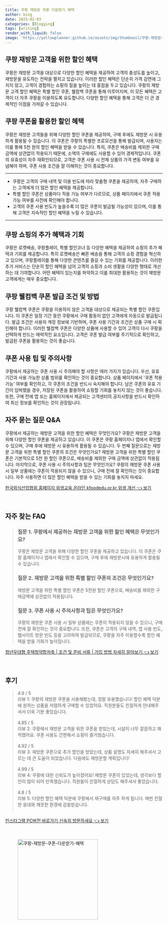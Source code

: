 ```yaml
---
title: 쿠팡 재방문 쿠폰 다운받기 혜택
author: bing
date: 2025-02-03
categories: [Blogging]
tags: [writing]
render_with_liquid: false
image: 'https://yellowplanner.github.io/assets/img/thumbnail/쿠팡-재방문-쿠폰-다운받기-혜택.webp'
---
```



<h2 id='재방문_고객_할인_혜택'>쿠팡 재방문 고객을 위한 할인 혜택</h2>

<p>쿠팡은 재방문 고객을 대상으로 다양한 할인 혜택을 제공하여 고객의 충성도를 높이고, 재방문을 유도하는 전략을 펼치고 있습니다. 이러한 할인 혜택은 단순히 가격 감면에 그치지 않고, 고객이 경험하는 쇼핑의 질을 높이는 데 중점을 두고 있습니다. 쿠팡의 재방문 고객 할인 혜택은 특별 할인 쿠폰, 웰컴백 쿠폰을 통해 이루어지며, 이 모든 혜택은 고객이 더 자주 쿠팡을 이용하도록 유도합니다. 다양한 할인 혜택을 통해 고객은 더 큰 경제적인 이점을 가져갈 수 있습니다.</p>

<h2 id='쿠폰을_활용한_할인_혜택'>쿠팡 쿠폰을 활용한 할인 혜택</h2>

<p>쿠팡은 재방문 고객들을 위해 다양한 할인 쿠폰을 제공하여, 구매 후에도 재방문 시 유용하게 활용될 수 있습니다. 이 쿠폰은 쿠팡의 특별한 프로모션을 통해 발급되며, 사용자는 이를 통해 5천 원의 할인 혜택을 받을 수 있습니다. 특히, 쿠폰은 배송비를 제외한 구매 금액에 상관없이 적용되기 때문에, 소액의 구매에도 사용할 수 있어 경제적입니다. 쿠폰의 유효성이 자주 재확인되므로, 고객은 쿠폰 사용 시 전체 상품의 가격 변동 여부를 유념해야 하며, 쿠폰 사용 조건을 잘 이해하는 것이 중요합니다.</p>

<hr />

<ul>
    <li>쿠팡은 고객의 구매 내역 및 이용 빈도에 따라 맞춤형 쿠폰을 제공하여, 자주 구매하는 고객에게 더 많은 할인 혜택을 제공합니다.</li>
    <li>특별 할인 쿠폰은 상품마다 적용 가능 여부가 다르므로, 상품 페이지에서 쿠폰 적용 가능 여부를 사전에 확인해야 합니다.</li>
    <li>고객의 쿠폰 사용 빈도가 높을수록 더 많은 쿠폰이 발급될 가능성이 있으며, 이를 통해 고객은 지속적인 할인 혜택을 누릴 수 있습니다.</li>
</ul>

<hr />

<h2 id='추가_혜택_및_기회'>쿠팡 쇼핑의 추가 혜택과 기회</h2>

<p>쿠팡은 로켓배송, 쿠팡플레이, 특별 할인코너 등 다양한 혜택을 제공하여 쇼핑의 추가 혜택과 기회를 제공합니다. 특히 로켓배송은 빠른 배송을 통해 고객의 쇼핑 경험을 혁신하고 있으며, 쿠팡플레이를 통해 다양한 콘텐츠를 즐길 수 있는 기회를 제공합니다. 이러한 추가 서비스는 단순히 할인 혜택을 넘어 고객의 쇼핑과 소비 생활을 다양한 형태로 개선하는 데 기여합니다. 어떤 혜택이 있는지를 파악하고 이를 최대한 활용하는 것이 재방문 고객에게는 매우 중요합니다.</p>

<h2 id='웰컴백_쿠폰_발급_조건'>쿠팡 웰컴백 쿠폰 발급 조건 및 방법</h2>

<p>쿠팡 웰컴백 쿠폰은 쿠팡을 이용하지 않은 고객을 대상으로 제공되는 특별 할인 쿠폰입니다. 이 쿠폰은 일정 기간 동안 쿠팡에서 구매 활동이 없던 고객에게 자동으로 발급됩니다. 발급 조건은 사용자 계정 정보에 기반하며, 쿠폰 사용 기간과 조건은 상품 구매 시 확인해야 합니다. 이러한 웰컴백 쿠폰은 다양한 상품에 사용할 수 있어 고객이 다시 쿠팡을 선택하게 만드는 매력적인 요소입니다. 고객은 쿠폰 발급 여부를 주기적으로 확인하고, 발급된 쿠폰을 활용하는 것이 좋습니다.</p>

<h2 id='쿠폰_사용_팁_및_주의사항'>쿠폰 사용 팁 및 주의사항</h2>

<p>쿠팡에서 제공하는 쿠폰 사용 시 주의해야 할 사항은 여러 가지가 있습니다. 우선, 유효 기간과 사용 가능한 상품 범위를 확인하는 것이 중요합니다. 상품 페이지에서 '쿠폰 적용 가능' 여부를 확인하고, 각 쿠폰의 조건을 반드시 숙지해야 합니다. 남은 쿠폰의 유효 기간이 임박했을 경우, 저장된 쿠폰을 활용하여 쇼핑할 기회를 놓치지 않는 것이 좋습니다. 또한, 구매 전에 앱 또는 홈페이지에서 제공되는 고객센터의 공지사항을 반드시 확인하여 최신 정보를 확인하는 것이 권장됩니다.</p>

<h2 id='자주_묻는_질문'>자주 묻는 질문 Q&A</h2>

<p>쿠팡에서 제공하는 재방문 고객을 위한 할인 혜택은 무엇인가요? 쿠팡은 재방문 고객을 위해 다양한 할인 쿠폰을 제공하고 있습니다. 이 쿠폰은 쿠팡 홈페이지나 앱에서 확인할 수 있으며, 구매 후에 재방문 시 유용하게 활용될 수 있습니다. 두 번째 질문으로는 재방문 고객을 위한 특별 할인 쿠폰의 조건은 무엇인가요? 재방문 고객을 위한 특별 할인 쿠폰은 기본적으로 5천 원 할인 쿠폰으로, 배송비를 제외한 구매 금액에 상관없이 적용됩니다. 마지막으로, 쿠폰 사용 시 주의사항과 팁은 무엇인가요? 쿠팡의 재방문 쿠폰 사용 시 일부 상품에는 쿠폰이 적용되지 않을 수 있으니, 구매 전에 잘 확인하는 것이 중요합니다. 자주 사용하면 더 많은 할인 혜택을 받을 수 있는 기회를 놓치지 마세요.</p>


<p><a class="click-button" title="한국외식산업협회 홈페이지 위생교육 온라인 kfoodedu.or.kr 위생 개선" href="https://yellowplanner.github.io/posts/%ED%95%9C%EA%B5%AD%EC%99%B8%EC%8B%9D%EC%82%B0%EC%97%85%ED%98%91%ED%9A%8C-%ED%99%88%ED%8E%98%EC%9D%B4%EC%A7%80-%EC%9C%84%EC%83%9D%EA%B5%90%EC%9C%A1-%EC%98%A8%EB%9D%BC%EC%9D%B8-kfoodedu.or.kr-%EC%9C%84%EC%83%9D-%EA%B0%9C%EC%84%A0/" rel="dofollow">한국외식산업협회 홈페이지 위생교육 온라인 kfoodedu.or.kr 위생 개선 👈 보기</a></p><br>
<h2 id='자주_찾는_FAQ'>자주 찾는 FAQ</h2>
<div itemscope="" itemtype="https://schema.org/FAQPage">
<blockquote>
<div itemscope="" itemprop="mainEntity" itemtype="https://schema.org/Question">
<h3 itemprop="name">질문 1. 쿠팡에서 제공하는 재방문 고객을 위한 할인 혜택은 무엇인가요?</h3>
<div itemscope="" itemprop="acceptedAnswer" itemtype="https://schema.org/Answer">
<span itemprop="text">
<p>쿠팡은 재방문 고객을 위해 다양한 할인 쿠폰을 제공하고 있습니다. 이 쿠폰은 쿠팡 홈페이지나 앱에서 확인할 수 있으며, 구매 후에 재방문시에 유용하게 활용될 수 있습니다.</p>
</span>
</div>
</div>
<div itemscope="" itemprop="mainEntity" itemtype="https://schema.org/Question">
<h3 itemprop="name">질문 2. 재방문 고객을 위한 특별 할인 쿠폰의 조건은 무엇인가요?</h3>
<div itemscope="" itemprop="acceptedAnswer" itemtype="https://schema.org/Answer">
<span itemprop="text">
<p>재방문 고객을 위한 특별 할인 쿠폰은 5천원 할인 쿠폰으로, 배송비를 제외한 구매금액에 상관없이 적용됩니다.</p>
</span>
</div>
</div>
<div itemscope="" itemprop="mainEntity" itemtype="https://schema.org/Question">
<h3 itemprop="name">질문 3. 쿠폰 사용 시 주의사항과 팁은 무엇인가요?</h3>
<div itemscope="" itemprop="acceptedAnswer" itemtype="https://schema.org/Answer">
<span itemprop="text">
<p>쿠팡의 재방문 쿠폰 사용 시 일부 상품에는 쿠폰이 적용되지 않을 수 있으니, 구매 전에 잘 확인하는 것이 중요합니다. 또한, 쿠폰은 고객의 구매 내역, 앱 사용 빈도, 웹사이트 방문 빈도 등을 고려하여 발급되므로, 쿠팡을 자주 이용할수록 할인 혜택을 받을 기회가 높아집니다.</p>
</span>
</div>
</div>
</blockquote>
</div>
<p><a class="click-button" title="청년우대형 주택청약합저축 | 조건 및 준비 서류 | 가입 방법 자세히 알아보기" href="https://yellowplanner.github.io/posts/%EC%B2%AD%EB%85%84%EC%9A%B0%EB%8C%80%ED%98%95-%EC%A3%BC%ED%83%9D%EC%B2%AD%EC%95%BD%ED%95%A9%EC%A0%80%EC%B6%95-%EC%A1%B0%EA%B1%B4-%EB%B0%8F-%EC%A4%80%EB%B9%84-%EC%84%9C%EB%A5%98-%EA%B0%80%EC%9E%85-%EB%B0%A9%EB%B2%95-%EC%9E%90%EC%84%B8%ED%9E%88-%EC%95%8C%EC%95%84%EB%B3%B4%EA%B8%B0/" rel="dofollow">청년우대형 주택청약합저축 | 조건 및 준비 서류 | 가입 방법 자세히 알아보기 👈 보기</a></p><br>
<h2 id='후기'>후기</h2>
<div itemscope itemtype="https://schema.org/Product">
  <blockquote>
  <div itemprop="review" itemscope itemtype="https://schema.org/Review">
      <div itemprop="reviewRating" itemscope itemtype="https://schema.org/Rating"> <span itemprop="ratingValue">4.9</span> / <span itemprop="bestRating">5</span> </div>
      <span itemprop="reviewBody">리뷰 1: 쿠팡의 재방문 쿠폰을 사용해봤는데, 정말 유용했습니다! 할인 혜택 덕분에 원하는 상품을 저렴하게 구매할 수 있었어요. 직원분들도 친절하게 안내해주셔서 더욱 기분 좋았습니다.</span>
  </div>
  <br>
  <div itemprop="review" itemscope itemtype="https://schema.org/Review">
      <div itemprop="reviewRating" itemscope itemtype="https://schema.org/Rating"> <span itemprop="ratingValue">4.85</span> / <span itemprop="bestRating">5</span> </div>
      <span itemprop="reviewBody">리뷰 2: 쿠팡에서 재방문 고객을 위한 쿠폰을 받았는데, 시설이 너무 깔끔하고 쾌적했어요. 쿠폰 사용도 간편해서 쇼핑이 즐거웠습니다.</span>
  </div>
  <br>
  <div itemprop="review" itemscope itemtype="https://schema.org/Review">
      <div itemprop="reviewRating" itemscope itemtype="https://schema.org/Rating"> <span itemprop="ratingValue">4.92</span> / <span itemprop="bestRating">5</span> </div>
      <span itemprop="reviewBody">리뷰 3: 재방문 쿠폰으로 추가 할인을 받았는데, 상품 설명도 자세히 해주셔서 고르는 데 큰 도움이 되었습니다. 다음에도 재방문할 계획입니다!</span>
  </div>
  <br>
  <div itemprop="review" itemscope itemtype="https://schema.org/Review">
      <div itemprop="reviewRating" itemscope itemtype="https://schema.org/Rating"> <span itemprop="ratingValue">4.99</span> / <span itemprop="bestRating">5</span> </div>
      <span itemprop="reviewBody">리뷰 4: 쿠팡에 대한 신뢰도가 높아졌어요! 재방문 쿠폰이 있었는데, 생각보다 할인이 많이 되어 만족했습니다. 직원들이 친절하게 상담도 해주셔서 좋았습니다.</span>
  </div>
  <br>
  <div itemprop="review" itemscope itemtype="https://schema.org/Review">
      <div itemprop="reviewRating" itemscope itemtype="https://schema.org/Rating"> <span itemprop="ratingValue">4.8</span> / <span itemprop="bestRating">5</span> </div>
      <span itemprop="reviewBody">리뷰 5: 다양한 할인 혜택 덕분에 쿠팡에서 재구매를 자주 하게 됩니다. 매번 친절한 응대와 깨끗한 환경에 감동받습니다.</span>
  </div>
  <br>
  </blockquote>
</div>
<p><a class="click-button" title="인스타그램 PC버전 바로가기 신속히 방문하세요" href="https://yellowplanner.github.io/posts/%EC%9D%B8%EC%8A%A4%ED%83%80%EA%B7%B8%EB%9E%A8-PC%EB%B2%84%EC%A0%84-%EB%B0%94%EB%A1%9C%EA%B0%80%EA%B8%B0-%EC%8B%A0%EC%86%8D%ED%9E%88-%EB%B0%A9%EB%AC%B8%ED%95%98%EC%84%B8%EC%9A%94/" rel="dofollow">인스타그램 PC버전 바로가기 신속히 방문하세요 👈 보기</a></p><br>
<figure class="image"><img src="https://yellowplanner.github.io/assets/img/thumbnail/쿠팡-재방문-쿠폰-다운받기-혜택.webp" alt="쿠팡-재방문-쿠폰-다운받기-혜택" width="256" height="256"></figure>